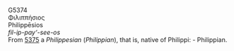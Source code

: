 <body>
  <p>G5374<br>  Φιλιππήσιος  <br> Philippēsios  <br><i>fil-ip-pay‘-see-os </i><br>From <a href="g5375.htm">5375</a>  a <i>Philippesian</i> (<i>Philippian</i>), that is, native of Philippi: - Philippian.<br></p>
 </body>